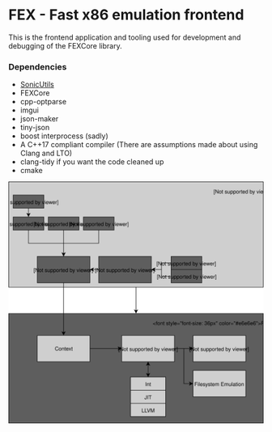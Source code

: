 # FEX - Fast x86 emulation frontend
This is the frontend application and tooling used for development and debugging of the FEXCore library.

### Dependencies
* [SonicUtils](https://github.com/Sonicadvance1/SonicUtils)
* FEXCore
* cpp-optparse
* imgui
* json-maker
* tiny-json
* boost interprocess (sadly)
* A C++17 compliant compiler (There are assumptions made about using Clang and LTO)
* clang-tidy if you want the code cleaned up
* cmake

![FEX diagram](docs/Diagram.svg)
